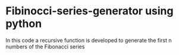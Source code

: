 # Fibinocci-series-generator using python
In this code a recursive function is developed to generate the first n numbers of the Fibonacci series
